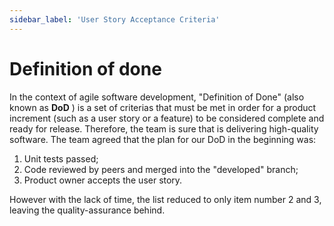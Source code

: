 ```yaml
---
sidebar_label: 'User Story Acceptance Criteria'
---
```

# Definition of done

In the context of agile software development, "Definition of Done" (also known as  **DoD** ) is a set of criterias that must be met in order for a product increment (such as a user story or a feature) to be considered complete and ready for release. Therefore, the team is sure that is delivering high-quality software. 
The team agreed that the plan for our DoD in the beginning was: 

1. Unit tests passed;
2. Code reviewed by peers and merged into the "developed" branch;
3. Product owner accepts the user story.

However with the lack of time, the list reduced to only item number 2 and 3, leaving the quality-assurance behind.
